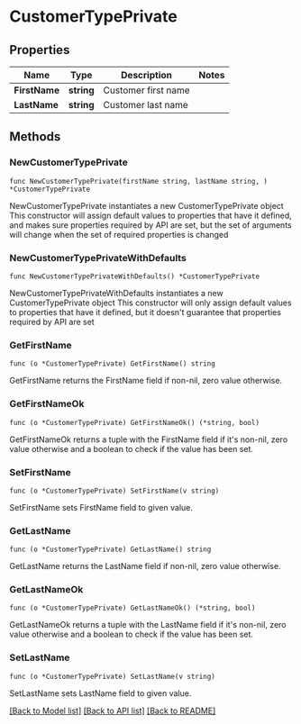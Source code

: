 # CustomerTypePrivate

## Properties

Name | Type | Description | Notes
------------ | ------------- | ------------- | -------------
**FirstName** | **string** | Customer first name | 
**LastName** | **string** | Customer last name | 

## Methods

### NewCustomerTypePrivate

`func NewCustomerTypePrivate(firstName string, lastName string, ) *CustomerTypePrivate`

NewCustomerTypePrivate instantiates a new CustomerTypePrivate object
This constructor will assign default values to properties that have it defined,
and makes sure properties required by API are set, but the set of arguments
will change when the set of required properties is changed

### NewCustomerTypePrivateWithDefaults

`func NewCustomerTypePrivateWithDefaults() *CustomerTypePrivate`

NewCustomerTypePrivateWithDefaults instantiates a new CustomerTypePrivate object
This constructor will only assign default values to properties that have it defined,
but it doesn't guarantee that properties required by API are set

### GetFirstName

`func (o *CustomerTypePrivate) GetFirstName() string`

GetFirstName returns the FirstName field if non-nil, zero value otherwise.

### GetFirstNameOk

`func (o *CustomerTypePrivate) GetFirstNameOk() (*string, bool)`

GetFirstNameOk returns a tuple with the FirstName field if it's non-nil, zero value otherwise
and a boolean to check if the value has been set.

### SetFirstName

`func (o *CustomerTypePrivate) SetFirstName(v string)`

SetFirstName sets FirstName field to given value.


### GetLastName

`func (o *CustomerTypePrivate) GetLastName() string`

GetLastName returns the LastName field if non-nil, zero value otherwise.

### GetLastNameOk

`func (o *CustomerTypePrivate) GetLastNameOk() (*string, bool)`

GetLastNameOk returns a tuple with the LastName field if it's non-nil, zero value otherwise
and a boolean to check if the value has been set.

### SetLastName

`func (o *CustomerTypePrivate) SetLastName(v string)`

SetLastName sets LastName field to given value.



[[Back to Model list]](../README.md#documentation-for-models) [[Back to API list]](../README.md#documentation-for-api-endpoints) [[Back to README]](../README.md)


